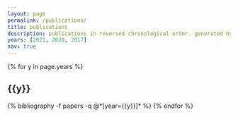 ```yaml
---
layout: page
permalink: /publications/
title: publications
description: publications in reversed chronological order. generated by jekyll-scholar.
years: [2021, 2020, 2017]
nav: true
---
```


<div class="publications">

{% for y in page.years %}
  <h2 class="year">{{y}}</h2>
  {% bibliography -f papers -q @*[year={{y}}]* %}
{% endfor %}

</div>
